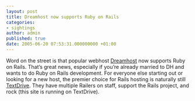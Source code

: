 ```yaml
---
layout: post
title: Dreamhost now supports Ruby on Rails
categories:
- sightings
author: admin
published: true
date: 2005-06-20 07:53:31.000000000 +01:00
---
```

<p>Word on the street is that popular webhost <a href="http://www.dreamhost.com">Dreamhost</a> now supports Ruby on Rails. That&#8217;s great news, especially if you&#8217;re already married to DH and wants to do Ruby on Rails development. For everyone else starting out or looking for a new host, the premier choice for Rails hosting is naturally still <a href="http://www.textdrive.com">TextDrive</a>. They have multiple Railers on staff, support the Rails project, and rock (this site is running on TextDrive).</p>